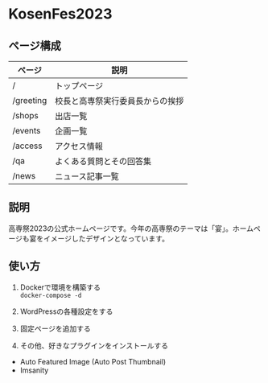 # KosenFes2023

## ページ構成

| ページ | 説明 |
| -- | -- |
| / | トップページ |
| /greeting | 校長と高専祭実行委員長からの挨拶 |
| /shops | 出店一覧 |
| /events | 企画一覧 |
| /access | アクセス情報 |
| /qa | よくある質問とその回答集 |
| /news | ニュース記事一覧 |

## 説明

高専祭2023の公式ホームページです。今年の高専祭のテーマは「宴」。ホームページも宴をイメージしたデザインとなっています。

## 使い方

1. Dockerで環境を構築する  
  `docker-compose -d`

2. WordPressの各種設定をする
3. 固定ページを追加する  
4. その他、好きなプラグインをインストールする

- Auto Featured Image (Auto Post Thumbnail)
- Imsanity
